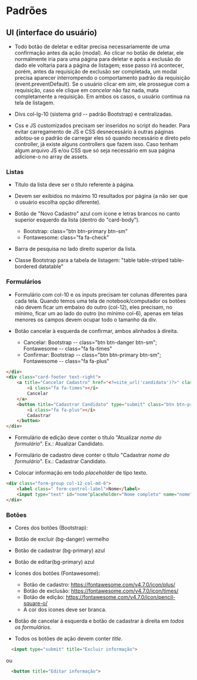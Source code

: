 # Padrões
## UI (interface do usuário)

-	Todo botão de deletar e editar precisa necessariamente de uma confirmação antes da ação (modal). Ao clicar no botão de deletar, ele normalmente iria para uma página para deletar e após a exclusão do dado ele voltaria para a página de listagem; esse passo irá acontecer, porém, antes da requisição de exclusão ser completada, um modal precisa aparecer interrompendo o comportamento padrão da requisição (event.preventDefault). Se o usuário clicar em *sim*, ele prossegue com a requisição, caso ele clique em *cancelar* não faz nada, mata completamente a requisição. Em ambos os casos, o usuário continua na tela de listagem.

-	Divs col-lg-10 (sistema grid -- padrão Bootstrap) e centralizadas.

-	Css e JS customizados precisam ser inseridos no script do header. Para evitar carregamento de JS e CSS desnecessário à outras páginas adotou-se o padrão de carregar eles só quando necessário e direto pelo controller, já existe alguns controllers que fazem isso. Caso tenham algum arquivo JS e/ou CSS que só seja necessário em sua página adicione-o no array de assets.

### Listas

- Título da lista deve ser o título referente à página.

- Devem ser exibidos no máximo 10 resultados por página (a não ser que o usuário escolha opção diferente).

- Botão de "Novo Cadastro" azul com ícone e letras brancos no canto superior esquerdo da lista (dentro do "card-body").
  - Bootstrap: class="btn btn-primary btn-sm"
  - Fontawesome: class="fa fa-check"

- Barra de pesquisa no lado direito superior da lista.

- Classe Bootstrap para a tabela de listagem: "table table-striped table-bordered datatable"

### Formulários
-	Formulário com col-10 e os inputs precisam ter colunas diferentes para cada tela.  Quando temos uma tela de notebook/computador os botões não devem ficar um embaixo do outro (col-12), eles precisam, no mínimo, ficar um ao lado do outro (no mínimo col-6), apenas em telas menores os campos devem ocupar todo o tamanho da div.

- Botão cancelar à esquerda de confirmar, ambos alinhados à direita.
  - Cancelar: Bootstrap -- class="btn btn-danger btn-sm"; Fontawesome -- class="fa fa-times"
  - Confirmar: Bootstrap -- class="btn btn-primary btn-sm"; Fontawesome --  class="fa fa-plus"

```html
</div>
<div class="card-footer text-right">
    <a title="Cancelar Cadastro" href="<?=site_url('candidato')?>" class="btn btn-danger btn-sm">
        <i class="fa fa-times"></i>
        Cancelar
    </a>
    <button title="Cadastrar Candidato" type="submit" class="btn btn-primary btn-sm" name="cadastrar">
        <i class="fa fa-plus"></i>
        Cadastrar
    </button>
</div>
```

- Formulário de edição deve conter o título "Atualizar *nome do formulário*". Ex.: Atualizar Candidato.

- Formulário de cadastro deve conter o título "Cadastrar *nome do formulário*". Ex.: Cadastrar Candidato.

- Colocar informação em todo *placeholder* de tipo texto.

```html
<div class="form-group col-12 col-md-6">
    <label class=" form-control-label">Nome</label>
    <input type="text" id="nome"placeholder="Nome completo" name="nome" value = "<?php echo isset($old_data['nome']) ? $old_data['nome'] : null;?>" class="form-control" required>
</div>
```

### Botões
-	Cores dos botões (Bootstrap):
  -	Botão de excluir (bg-danger) vermelho
  - Botão de cadastrar (bg-primary) azul
  - Botão de editar(bg-primary) azul

- Ícones dos botões (Fontawesome):
  -	Botão de cadastro: https://fontawesome.com/v4.7.0/icon/plus/
  - Botão de exclusão: https://fontawesome.com/v4.7.0/icon/times/
  - Botão de edição: https://fontawesome.com/v4.7.0/icon/pencil-square-o/
  -	A cor dos ícones deve ser branca.

-	Botão de cancelar à esquerda e botão de cadastrar à direita em *todos os formulários*.

- Todos os botões de ação devem conter _title_.
```html
  <input type="submit" title="Excluir informação">
```
  ou
```html
  <button title="Editar informação">
```
